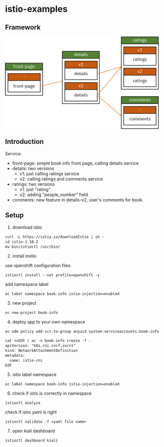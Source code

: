 # istio-examples

## Framework
<img src="https://raw.githubusercontent.com/AniChikage/istio-examples/main/assets/book-info.png" width = "500" height = "300" alt="" align=center />

## Introduction

Service:
+ front-page: simple book info front page, calling details service
+ details: two versions
  + v1: just calling ratings service
  + v2: calling ratings and comments service
+ ratings: two versions
  + v1: just "rating"
  + v2: adding "people_number" field
+ comments: new feature in details-v2, user's comments for book

## Setup

1. download istio

```
curl -L https://istio.io/downloadIstio | sh -
cd istio-1.10.2
mv bin/istioctl /usr/bin/
```

2. install instio

use openshift configuration files
```
istioctl install --set profile=openshift -y
```

add namespace label
```
oc label namespace book-info istio-injection=enabled
```

3. new project
```
oc new-project book-info
```

4. deploy app to your own namespace
```
oc adm policy add-scc-to-group anyuid system:serviceaccounts:book-info
```

```
cat <<EOF | oc -n book-info create -f -
apiVersion: "k8s.cni.cncf.io/v1"
kind: NetworkAttachmentDefinition
metadata:
  name: istio-cni
EOF
```

5. istio label namespace
```
oc label namespace book-info istio-injection=enabled
```

6. check if istio is correctly in namespace
```
istioctl analyze
```

check if istio yaml is right
```
istioctl validate -f <yaml file name>
``` 

7. open kiali dashboard
```
istioctl dashboard kiali
```